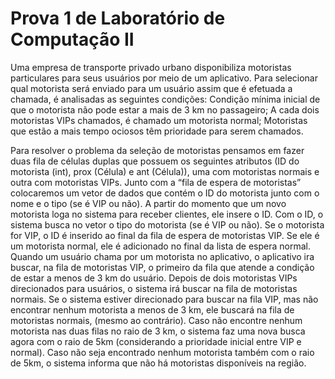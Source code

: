 # Prova 1 de Laboratório de Computação II
Uma empresa de transporte privado urbano disponibiliza motoristas particulares para seus usuários por meio de um aplicativo. Para selecionar qual motorista será enviado para um usuário assim que é efetuada a chamada, é analisadas as seguintes condições:
Condição mínima inicial de que o motorista não pode estar a mais de 3 km no passageiro;
A cada dois motoristas VIPs chamados, é chamado um motorista normal;
Motoristas que estão a mais tempo ociosos têm prioridade para serem chamados. 

Para resolver o problema da seleção de motoristas pensamos em fazer duas fila de células duplas que possuem os seguintes atributos (ID do motorista (int), prox (Célula) e ant (Célula)), uma com motoristas normais e outra com motoristas VIPs. Junto com a “fila de espera de motoristas” colocaremos um vetor de dados que contém o ID do motorista junto com o nome e o tipo (se é VIP ou não). A partir do momento que um novo motorista loga no sistema para receber clientes, ele insere o ID. Com o ID, o sistema busca no vetor o tipo do motorista (se é VIP ou não). Se o motorista for VIP, o ID é inserido ao final da fila de espera de motoristas VIP. Se ele é um motorista normal, ele é adicionado no final da lista de espera normal. Quando um usuário chama por um motorista no aplicativo, o aplicativo ira buscar, na fila de motoristas VIP, o primeiro da fila que atende a condição de estar a menos de 3 km do usuário. Depois de dois motoristas VIPs direcionados para usuários, o sistema irá buscar na fila de motoristas normais. Se o sistema estiver direcionado para buscar na fila VIP, mas não encontrar nenhum motorista a menos de 3 km, ele buscará na fila de motoristas normais, (mesmo ao contrário). Caso não encontre nenhum motorista nas duas filas no raio de 3 km, o sistema faz uma nova busca agora com o raio de 5km (considerando a prioridade inicial entre VIP e normal). Caso não seja encontrado nenhum motorista também com o raio de 5km, o sistema informa que não há motoristas disponíveis na região.


